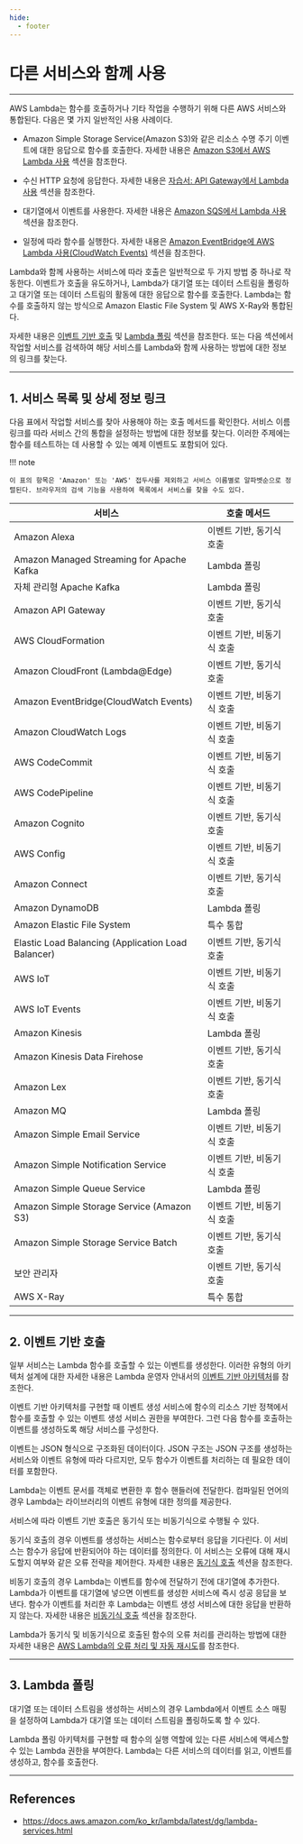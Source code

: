 ```yaml
---
hide:
  - footer
---
```


# 다른 서비스와 함께 사용

---

AWS Lambda는 함수를 호출하거나 기타 작업을 수행하기 위해 다른 AWS 서비스와 통합된다. 다음은 몇 가지 일반적인 사용 사례이다.

- Amazon Simple Storage Service(Amazon S3)와 같은 리소스 수명 주기 이벤트에 대한 응답으로 함수를 호출한다. 자세한 내용은 [Amazon S3에서 AWS Lambda 사용](https://docs.aws.amazon.com/ko_kr/lambda/latest/dg/with-s3.html) 섹션을 참조한다.

- 수신 HTTP 요청에 응답한다. 자세한 내용은 [자습서: API Gateway에서 Lambda 사용](https://docs.aws.amazon.com/ko_kr/lambda/latest/dg/services-apigateway-tutorial.html) 섹션을 참조한다.

- 대기열에서 이벤트를 사용한다. 자세한 내용은 [Amazon SQS에서 Lambda 사용](https://docs.aws.amazon.com/ko_kr/lambda/latest/dg/with-sqs.html) 섹션을 참조한다.

- 일정에 따라 함수를 실행한다. 자세한 내용은 [Amazon EventBridge에 AWS Lambda 사용(CloudWatch Events)](https://docs.aws.amazon.com/ko_kr/lambda/latest/dg/services-cloudwatchevents.html) 섹션을 참조한다.

Lambda와 함께 사용하는 서비스에 따라 호출은 일반적으로 두 가지 방법 중 하나로 작동한다. 이벤트가 호출을 유도하거나, Lambda가 대기열 또는 데이터 스트림을 폴링하고 대기열 또는 데이터 스트림의 활동에 대한 응답으로 함수를 호출한다. Lambda는 함수를 호출하지 않는 방식으로 Amazon Elastic File System 및 AWS X-Ray와 통합된다.

자세한 내용은 [이벤트 기반 호출](https://docs.aws.amazon.com/ko_kr/lambda/latest/dg/lambda-services.html#event-driven-invocation) 및 [Lambda 폴링](https://docs.aws.amazon.com/ko_kr/lambda/latest/dg/lambda-services.html#lambda-polling) 섹션을 참조한다. 또는 다음 섹션에서 작업할 서비스를 검색하여 해당 서비스를 Lambda와 함께 사용하는 방법에 대한 정보의 링크를 찾는다.

---

## 1. 서비스 목록 및 상세 정보 링크

다음 표에서 작업할 서비스를 찾아 사용해야 하는 호출 메서드를 확인한다. 서비스 이름 링크를 따라 서비스 간의 통합을 설정하는 방법에 대한 정보를 찾는다. 이러한 주제에는 함수를 테스트하는 데 사용할 수 있는 예제 이벤트도 포함되어 있다.

!!! note

    이 표의 항목은 'Amazon' 또는 'AWS' 접두사를 제외하고 서비스 이름별로 알파벳순으로 정렬된다. 브라우저의 검색 기능을 사용하여 목록에서 서비스를 찾을 수도 있다.

| 서비스 | 호출 메서드 |
| --- | --- |
|Amazon Alexa | 이벤트 기반, 동기식 호출 |
| Amazon Managed Streaming for Apache Kafka | Lambda 폴링 |
| 자체 관리형 Apache Kafka | Lambda 폴링 |
| Amazon API Gateway | 이벤트 기반, 동기식 호출 |
| AWS CloudFormation | 이벤트 기반, 비동기식 호출 |
| Amazon CloudFront (Lambda@Edge) | 이벤트 기반, 동기식 호출 |
| Amazon EventBridge(CloudWatch Events) | 이벤트 기반, 비동기식 호출 |
| Amazon CloudWatch Logs | 이벤트 기반, 비동기식 호출 |
| AWS CodeCommit | 이벤트 기반, 비동기식 호출 |
| AWS CodePipeline | 이벤트 기반, 비동기식 호출 |
| Amazon Cognito | 이벤트 기반, 동기식 호출 |
| AWS Config | 이벤트 기반, 비동기식 호출 |
| Amazon Connect | 이벤트 기반, 동기식 호출 |
| Amazon DynamoDB | Lambda 폴링 |
| Amazon Elastic File System | 특수 통합 |
| Elastic Load Balancing (Application Load Balancer) | 이벤트 기반, 동기식 호출 |
| AWS IoT | 이벤트 기반, 비동기식 호출 |
| AWS IoT Events | 이벤트 기반, 비동기식 호출 |
| Amazon Kinesis | Lambda 폴링 |
| Amazon Kinesis Data Firehose | 이벤트 기반, 동기식 호출 |
| Amazon Lex | 이벤트 기반, 동기식 호출 |
| Amazon MQ | Lambda 폴링 |
| Amazon Simple Email Service | 이벤트 기반, 비동기식 호출 |
| Amazon Simple Notification Service | 이벤트 기반, 비동기식 호출 |
| Amazon Simple Queue Service | Lambda 폴링 |
| Amazon Simple Storage Service (Amazon S3) | 이벤트 기반, 비동기식 호출 |
| Amazon Simple Storage Service Batch | 이벤트 기반, 동기식 호출 |
| 보안 관리자 | 이벤트 기반, 동기식 호출 |
| AWS X-Ray | 특수 통합 |

---

## 2. 이벤트 기반 호출

일부 서비스는 Lambda 함수를 호출할 수 있는 이벤트를 생성한다. 이러한 유형의 아키텍처 설계에 대한 자세한 내용은 Lambda 운영자 안내서의 [이벤트 기반 아키텍처](https://docs.aws.amazon.com/lambda/latest/operatorguide/event-driven-architectures.html)를 참조한다.

이벤트 기반 아키텍처를 구현할 때 이벤트 생성 서비스에 함수의 리소스 기반 정책에서 함수를 호출할 수 있는 이벤트 생성 서비스 권한을 부여한다. 그런 다음 함수를 호출하는 이벤트를 생성하도록 해당 서비스를 구성한다.

이벤트는 JSON 형식으로 구조화된 데이터이다. JSON 구조는 JSON 구조를 생성하는 서비스와 이벤트 유형에 따라 다르지만, 모두 함수가 이벤트를 처리하는 데 필요한 데이터를 포함한다.

Lambda는 이벤트 문서를 객체로 변환한 후 함수 핸들러에 전달한다. 컴파일된 언어의 경우 Lambda는 라이브러리의 이벤트 유형에 대한 정의를 제공한다.

서비스에 따라 이벤트 기반 호출은 동기식 또는 비동기식으로 수행될 수 있다.

동기식 호출의 경우 이벤트를 생성하는 서비스는 함수로부터 응답을 기다린다. 이 서비스는 함수가 응답에 반환되어야 하는 데이터를 정의한다. 이 서비스는 오류에 대해 재시도할지 여부와 같은 오류 전략을 제어한다. 자세한 내용은 [동기식 호출](https://docs.aws.amazon.com/ko_kr/lambda/latest/dg/invocation-sync.html) 섹션을 참조한다.

비동기 호출의 경우 Lambda는 이벤트를 함수에 전달하기 전에 대기열에 추가한다. Lambda가 이벤트를 대기열에 넣으면 이벤트를 생성한 서비스에 즉시 성공 응답을 보낸다. 함수가 이벤트를 처리한 후 Lambda는 이벤트 생성 서비스에 대한 응답을 반환하지 않는다. 자세한 내용은 [비동기식 호출](https://docs.aws.amazon.com/ko_kr/lambda/latest/dg/invocation-async.html) 섹션을 참조한다.

Lambda가 동기식 및 비동기식으로 호출된 함수의 오류 처리를 관리하는 방법에 대한 자세한 내용은 [AWS Lambda의 오류 처리 및 자동 재시도](https://docs.aws.amazon.com/ko_kr/lambda/latest/dg/invocation-retries.html)를 참조한다.

---

## 3. Lambda 폴링

대기열 또는 데이터 스트림을 생성하는 서비스의 경우 Lambda에서 이벤트 소스 매핑을 설정하여 Lambda가 대기열 또는 데이터 스트림을 폴링하도록 할 수 있다.

Lambda 폴링 아키텍처를 구현할 때 함수의 실행 역할에 있는 다른 서비스에 액세스할 수 있는 Lambda 권한을 부여한다. Lambda는 다른 서비스의 데이터를 읽고, 이벤트를 생성하고, 함수를 호출한다.

---

## References

- <https://docs.aws.amazon.com/ko_kr/lambda/latest/dg/lambda-services.html>
